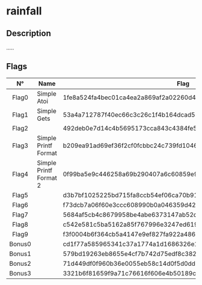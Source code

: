 # rainfall

## Description
.....

## Flags
| N°    | Name     | Flag                        |
|:------:|---------|-----------------------------|
| Flag0  | Simple Atoi | 1fe8a524fa4bec01ca4ea2a869af2a02260d4a7d5fe7e7c24d8617e6dca12d3a |
| Flag1  | Simple Gets | 53a4a712787f40ec66c3c26c1f4b164dcad5552b038bb0addd69bf5bf6fa8e77 |
| Flag2  |  | 492deb0e7d14c4b5695173cca843c4384fe52d0857c2b0718e1a521a4d33ec02 |
| Flag3  | Simple Printf Format | b209ea91ad69ef36f2cf0fcbbc24c739fd10464cf545b20bea8572ebdc3c36fa |
| Flag4  | Simple Printf Format 2 | 0f99ba5e9c446258a69b290407a6c60859e9c2d25b26575cafc9ae6d75e9456a |
| Flag5  |  | d3b7bf1025225bd715fa8ccb54ef06ca70b9125ac855aeab4878217177f41a31 |
| Flag6  |  | f73dcb7a06f60e3ccc608990b0a046359d42a1a0489ffeefd0d9cb2d7c9cb82d |
| Flag7  |  | 5684af5cb4c8679958be4abe6373147ab52d95768e047820bf382e44fa8d8fb9 |
| Flag8  |  | c542e581c5ba5162a85f767996e3247ed619ef6c6f7b76a59435545dc6259f8a |
| Flag9  |  | f3f0004b6f364cb5a4147e9ef827fa922a4861408845c26b6971ad770d906728 |
| Bonus0 |  | cd1f77a585965341c37a1774a1d1686326e1fc53aaa5459c840409d4d06523c9 |
| Bonus1 |  | 579bd19263eb8655e4cf7b742d75edf8c38226925d78db8163506f5191825245 |
| Bonus2 |  | 71d449df0f960b36e0055eb58c14d0f5d0ddc0b35328d657f91cf0df15910587 |
| Bonus3 |  | 3321b6f81659f9a71c76616f606e4b50189cecfea611393d5d649f75e157353c |
